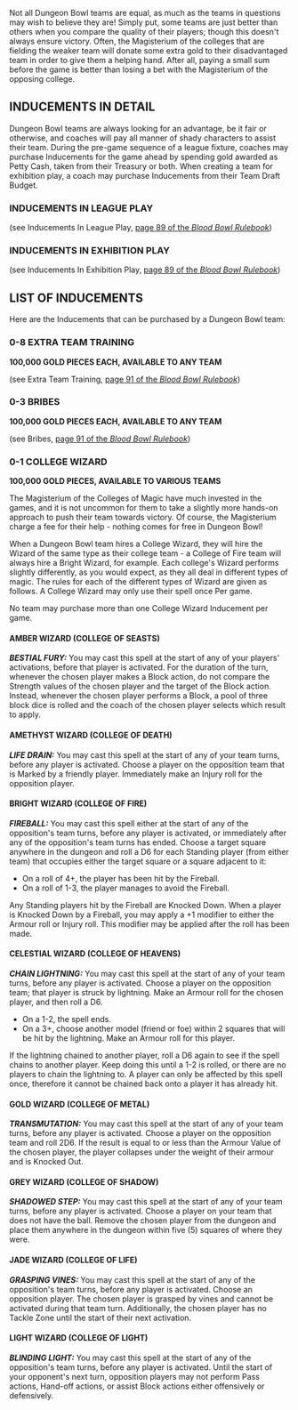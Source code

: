 Not all Dungeon Bowl teams are equal, as much  as the teams in questions may wish to believe they are! Simply put, some teams are just better than others when you compare the quality of their  players; though this doesn't always ensure victory. Often, the Magisterium of the colleges that are fielding the weaker team will donate some extra gold to their disadvantaged team in order to give them a  helping hand. After all, paying a small sum before the game is better than losing a bet with the Magisterium of the opposing college.

## INDUCEMENTS IN DETAIL

Dungeon Bowl teams are always looking for an advantage, be it fair or otherwise, and coaches will pay all manner of shady characters to assist their team. During the pre-game sequence of a league fixture, coaches may purchase Inducements for the game ahead by spending gold awarded as Petty Cash, taken from their Treasury or both. When creating a team for exhibition play, a coach may purchase Inducements from their Team Draft Budget.

### INDUCEMENTS IN LEAGUE PLAY

(see Inducements In League Play, [page 89 of the *Blood Bowl Rulebook*](../core_rules/inducements_in_detail.md#inducements-in-league-play))

### INDUCEMENTS IN EXHIBITION PLAY

(see Inducements In Exhibition Play, [page 89 of the *Blood Bowl Rulebook*](../core_rules/inducements_in_detail.md#inducements-in-league-play))

## LIST OF INDUCEMENTS

Here are the Inducements that can be purchased by a Dungeon Bowl team:

### 0-8 EXTRA TEAM TRAINING

**100,000 GOLD PIECES EACH, AVAILABLE TO ANY TEAM**

(see Extra Team Training, [page 91 of the *Blood Bowl Rulebook*](../core_rules/inducements_in_detail.md#0-8-extra-team-training))

### 0-3 BRIBES

**100,000 GOLD PIECES EACH, AVAILABLE TO ANY TEAM**

(see Bribes, [page 91 of the *Blood Bowl Rulebook*](../core_rules/inducements_in_detail.md#0-3-bribes))

### 0-1 COLLEGE WIZARD 

**100,000 GOLD PIECES, AVAILABLE TO VARIOUS TEAMS**

The Magisterium of the Colleges of Magic have much invested in the games, and it is not uncommon for them to take a slightly more hands-on approach to push their team towards victory. Of course, the Magisterium charge a fee for their help - nothing comes for free in Dungeon Bowl!

When a Dungeon Bowl team hires a College Wizard, they will hire the Wizard of the same type as their college team - a College of Fire team will always hire a Bright Wizard, for example. Each college's Wizard performs slightly differently, as you would expect, as they all deal in different types of magic. The rules for each of the different types of Wizard are given as follows. A College Wizard may only use their spell once Per game.

No team may purchase more than one College Wizard Inducement per game.

#### AMBER WIZARD (COLLEGE OF SEASTS)
 
***BESTIAL FURY:*** You may cast this spell at the start of any of your players' activations, before that player is activated. For the duration of the turn, whenever the chosen player makes a Block action, do not compare the Strength values of the chosen player and the target of the Block action. Instead, whenever the chosen player performs a Block, a pool of three block dice is rolled and the coach of the chosen player selects which result to apply.

#### AMETHYST WIZARD (COLLEGE OF DEATH)

***LIFE DRAIN:*** You may cast this spell at the start of any of your team turns, before any player is activated. Choose a player on the opposition team that is Marked by a friendly player. Immediately make an Injury roll for the opposition player.

#### BRIGHT WIZARD (COLLEGE OF FIRE)

***FIREBALL:*** You may cast this spell either at the start of any of the opposition's team turns, before any player is activated, or immediately after any of the opposition's team turns has ended. Choose a target square anywhere in the dungeon and roll a D6 for each Standing player (from either team) that occupies either the target square or a square adjacent to it:

* On a roll of 4+, the player has been hit by the Fireball.
* On a roll of 1-3, the player manages to avoid the Fireball.

Any Standing players hit by the Fireball are Knocked Down. When a player is Knocked Down by a Fireball, you may apply a +1 modifier to either the Armour roll or Injury roll. This modifier may be applied after the roll has been made.

#### CELESTIAL WIZARD (COLLEGE OF HEAVENS)

***CHAIN LIGHTNING:*** You may cast this spell at the start of any of your team turns, before any player is activated. Choose a player on the opposition team; that player is struck by lightning. Make an Armour roll for the chosen player, and then roll a D6.

* On a 1-2, the spell ends.
* On a 3+, choose another model (friend or foe) within 2 squares that will be hit by the lightning. Make an Armour roll for this player.

If the lightning chained to another player, roll a D6 again to see if the spell chains to another player. Keep doing this until a 1-2 is rolled, or there are no players to chain the lightning to. A player can only be affected by this spell once, therefore it cannot be chained back onto a player it has already hit.

#### GOLD WIZARD (COLLEGE OF METAL)

***TRANSMUTATION:*** You may cast this spell at the start of any of your team turns, before any player is activated. Choose a player on the opposition team and roll 2D6. If the result is equal to or less than the Armour Value of the chosen player, the player collapses under the weight of their armour and is Knocked Out.

#### GREY WIZARD (COLLEGE OF SHADOW) 

***SHADOWED STEP:*** You may cast this spell at the start of any of your team turns, before any player is activated. Choose a player on your team that does not have the ball. Remove the chosen player from the dungeon and place them anywhere in the dungeon within five (5) squares of where they were.

#### JADE WIZARD (COLLEGE OF LIFE)

***GRASPING VINES:*** You may cast this spell at the start of any of the opposition's team turns, before any player is activated. Choose an opposition player. The chosen player is grasped by vines and cannot be activated during that team turn. Additionally, the chosen player has no Tackle Zone until the start of their next activation.

#### LIGHT WIZARD (COLLEGE OF LIGHT)

***BLINDING LIGHT:*** You may cast this spell at the start of any of the opposition's team turns, before any player is activated. Until the start of your opponent's next turn, opposition players may not perform Pass actions, Hand-off actions, or assist Block actions either offensively or defensively.

